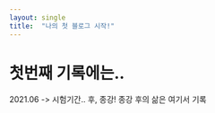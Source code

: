 ```yaml
---
layout: single
title:  "나의 첫 블로그 시작!"
---
```


# 첫번째 기록에는..

2021.06 -> 시험기간.. 후, 종강! 
종강 후의 삶은 여기서 기록
